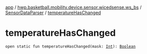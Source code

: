 [app](../../index.md) / [hwp.basketball.mobility.device.sensor.wicedsense.ws_bs](../index.md) / [SensorDataParser](index.md) / [temperatureHasChanged](.)

# temperatureHasChanged

`open static fun temperatureHasChanged(mask: `[`Int`](https://kotlinlang.org/api/latest/jvm/stdlib/kotlin/-int/index.html)`): `[`Boolean`](https://kotlinlang.org/api/latest/jvm/stdlib/kotlin/-boolean/index.html)